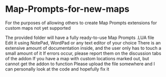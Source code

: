 # Map-Prompts-for-new-maps
For the purposes of allowing others to create Map Prompts extensions for custom maps not yet supported

The provided folder will have a fully ready-to-use Map Prompts .LUA file
Edit it using NotePad, WordPad or any text editor of your choice
There is an extensive amount of documentation inside, and the user only has to touch a small amount of it
If errors occur, please report them on the discussion tabs of the addon
If you have a map with custom locations marked out, but cannot get the addon to function
Please upload the file somewhere and I can personally look at the code and hopefully fix it
